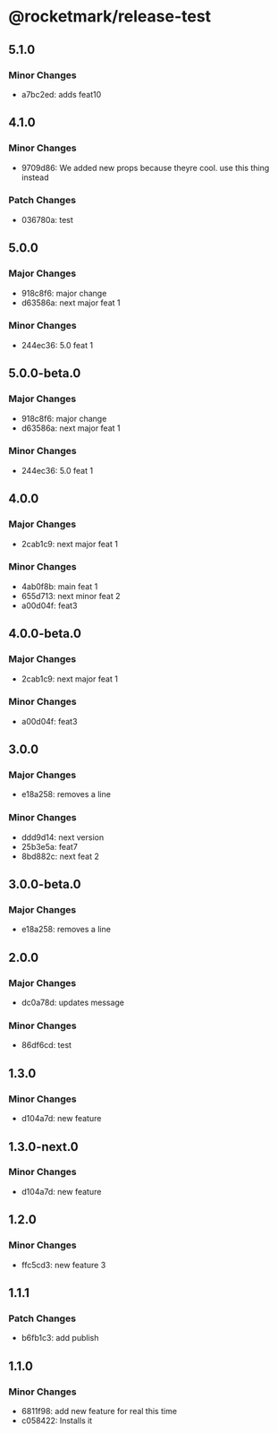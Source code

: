 # @rocketmark/release-test

## 5.1.0

### Minor Changes

- a7bc2ed: adds feat10

## 4.1.0

### Minor Changes

- 9709d86: We added new props because theyre cool.
  use this thing instead

### Patch Changes

- 036780a: test

## 5.0.0

### Major Changes

- 918c8f6: major change
- d63586a: next major feat 1

### Minor Changes

- 244ec36: 5.0 feat 1

## 5.0.0-beta.0

### Major Changes

- 918c8f6: major change
- d63586a: next major feat 1

### Minor Changes

- 244ec36: 5.0 feat 1

## 4.0.0

### Major Changes

- 2cab1c9: next major feat 1

### Minor Changes

- 4ab0f8b: main feat 1
- 655d713: next minor feat 2
- a00d04f: feat3

## 4.0.0-beta.0

### Major Changes

- 2cab1c9: next major feat 1

### Minor Changes

- a00d04f: feat3

## 3.0.0

### Major Changes

- e18a258: removes a line

### Minor Changes

- ddd9d14: next version
- 25b3e5a: feat7
- 8bd882c: next feat 2

## 3.0.0-beta.0

### Major Changes

- e18a258: removes a line

## 2.0.0

### Major Changes

- dc0a78d: updates message

### Minor Changes

- 86df6cd: test

## 1.3.0

### Minor Changes

- d104a7d: new feature

## 1.3.0-next.0

### Minor Changes

- d104a7d: new feature

## 1.2.0

### Minor Changes

- ffc5cd3: new feature 3

## 1.1.1

### Patch Changes

- b6fb1c3: add publish

## 1.1.0

### Minor Changes

- 6811f98: add new feature for real this time
- c058422: Installs it
